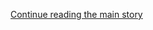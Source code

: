 <div id="app">

<div class="css-1ichrj1 e12j3pa50">

<div class="css-1lzk3av e12j3pa51">

<div class="css-142l3g4">

[Continue reading the main story](#after-dfp-ad-top)

<div class="ad dfp-ad-top-wrapper" style="text-align:center;height:100%;display:block">

<div id="dfp-ad-top" class="place-ad" data-position="top" data-size-key="top">

</div>

</div>

<div id="after-dfp-ad-top">

</div>

</div>

</div>

</div>

<div>

<div class="NYTAppHideMasthead css-1r6wvpq e1suatyy0">

<div class="section css-ui9rw0 e1suatyy2">

<div class="css-11hrj97 er09x8g0">

<div class="css-6n7j50">

</div>

<span class="css-1dv1kvn">Sections</span>

<div class="css-10488qs">

<span class="css-1dv1kvn">SEARCH</span>

</div>

[Skip to content](#site-content)[Skip to site index](#site-index)

</div>

<div class="css-8xdxq2 e1huz5gh0">

</div>

<div class="css-8pe5zk">

  - [English](/)
  - [Español](https://www.nytimes.com/es/)
  - [中文](https://cn.nytimes.com)

</div>

</div>

<div id="masthead-bar-one" class="section hasLinks css-165o1d9 e1csuq9d3">

<div class="css-bpgv3s e1csuq9d0">

</div>

<div class="css-1uqjmks e1csuq9d1">

</div>

<div class="css-9e9ivx">

[](https://myaccount.nytimes.com/auth/login?response_type=cookie&client_id=vi)

</div>

<div class="css-bfvq22 e1csuq9d2">

[Today’s Paper](https://www.nytimes.com/section/todayspaper)

</div>

</div>

<div class="css-stscvm">

<div class="css-158f1cv" data-testid="masthead-desktop-logo">

</div>

</div>

<div class="css-wu78io">

</div>

<div class="css-1y7qxpi" data-aria-hidden="true" style="visibility:hidden">

<div class="css-1llhclm">

  - 
  - 
  - [World](https://www.nytimes.com/section/world)

  - [U.S.](https://www.nytimes.com/section/us)

  - [Politics](https://www.nytimes.com/section/politics)

  - [N.Y.](https://www.nytimes.com/section/nyregion)

  - [Business](https://www.nytimes.com/section/business)

  - [Opinion](https://www.nytimes.com/section/opinion)

  - [Tech](https://www.nytimes.com/section/technology)

  - [Science](https://www.nytimes.com/section/science)

  - [Health](https://www.nytimes.com/section/health)

  - [Sports](https://www.nytimes.com/section/sports)

  - [Arts](https://www.nytimes.com/section/arts)

  - [Books](https://www.nytimes.com/section/books)

  - [Style](https://www.nytimes.com/section/style)

  - [Food](https://www.nytimes.com/section/food)

  - [Travel](https://www.nytimes.com/section/travel)

  - [Magazine](https://www.nytimes.com/section/magazine)

  - [T Magazine](https://www.nytimes.com/section/t-magazine)

  - [Real Estate](https://www.nytimes.com/section/realestate)

  - [Video](https://www.nytimes.com/video)

</div>

</div>

<div class="css-1d8a290" data-testid="masthead-mini-nav">

  - [World](https://www.nytimes.com/section/world)
  - [U.S.](https://www.nytimes.com/section/us)
  - [Politics](https://www.nytimes.com/section/politics)
  - [N.Y.](https://www.nytimes.com/section/nyregion)
  - [Business](https://www.nytimes.com/section/business)
  - [Opinion](https://www.nytimes.com/section/opinion)
  - [Tech](https://www.nytimes.com/section/technology)
  - [Science](https://www.nytimes.com/section/science)
  - [Health](https://www.nytimes.com/section/health)
  - [Sports](https://www.nytimes.com/section/sports)
  - [Arts](https://www.nytimes.com/section/arts)
  - [Books](https://www.nytimes.com/section/books)
  - [Style](https://www.nytimes.com/section/style)
  - [Food](https://www.nytimes.com/section/food)
  - [Travel](https://www.nytimes.com/section/travel)
  - [Magazine](https://www.nytimes.com/section/magazine)
  - [T Magazine](https://www.nytimes.com/section/t-magazine)
  - [Real Estate](https://www.nytimes.com/section/realestate)
  - [Video](https://www.nytimes.com/video)

</div>

</div>

</div>

<div data-aria-hidden="false">

<div id="site-content" role="main">

<div class="css-189d5rw e6b6cmu0">

<div class="css-1yuan6h">

<div class="css-xc44bh">

<div class="section css-o3tihn eq74mwp0" data-block-tracking-id="Briefings" data-testid="block-Briefings">

<div class="css-avqkzc">

<div class="css-1sm6zs8">

<div class="css-1om4z5c">

<div class="css-ydsmmq">

<div class="css-1ee8y2t assetWrapper">

<div class="css-geek62">

<div class="css-1d537rb e18972d70" media="[object Object]">

[](/2020/08/07/podcasts/the-daily/Jack-dorsey-twitter-trump.html)

<div class="css-1g8bx4t">

![](https://static01.nyt.com/images/2017/01/29/podcasts/the-daily-album-art/the-daily-album-art-square320-v4.png)

</div>

</div>

[](/2020/08/07/podcasts/the-daily/Jack-dorsey-twitter-trump.html)

<div class="css-8oysku e18972d71" type="1">

<div class="css-1iexn6j e1voiwgp1">

## Listen to ‘The Daily’

</div>

</div>

<div class="css-8oysku e18972d71">

Jack Dorsey on Twitter’s mistakes.

</div>

</div>

</div>

</div>

<div class="css-ydsmmq">

<div class="css-1ee8y2t assetWrapper">

<div class="css-geek62">

<div class="css-1d537rb e18972d70" media="[object Object]">

[](/2020/08/06/podcasts/episode-three-this-is-our-school-how-dare-you.html)

<div class="css-1g8bx4t">

![](https://static01.nyt.com/images/2020/07/21/podcasts/nice-white-parents-album-art/nice-white-parents-album-art-square320.jpg)

</div>

</div>

[](/2020/08/06/podcasts/episode-three-this-is-our-school-how-dare-you.html)

<div class="css-8oysku e18972d71" type="1">

<div class="css-1iexn6j e1voiwgp1">

## Listen to ‘Nice White Parents’

</div>

</div>

<div class="css-8oysku e18972d71">

How white parents can shape a school, even when they aren’t there.

</div>

</div>

</div>

</div>

<div class="css-ydsmmq">

<div class="css-1ee8y2t assetWrapper">

<div class="css-geek62">

<div class="css-1d537rb e18972d70" media="[object Object]">

[](/2020/08/07/technology/trump-tiktok-wechat.html)

<div class="css-1g8bx4t">

![](https://static01.nyt.com/images/2020/05/14/business/ontech-nl-icon/ontech-nl-icon-square640.jpg?quality=75&auto=webp&disable=upscale&width=350)

</div>

</div>

[](/2020/08/07/technology/trump-tiktok-wechat.html)

<div class="css-8oysku e18972d71" type="1">

<div class="css-1iexn6j e1voiwgp1">

## ‘On Tech With Shira Ovide’

</div>

</div>

<div class="css-8oysku e18972d71">

President Trump swings against TikTok and WeChat.

</div>

</div>

</div>

</div>

</div>

<div class="css-1y8l3jc">

<div class="css-7utnqv">

<div class="css-rlo25n e1ll57lj2">

</div>

</div>

<div class="css-1hesgbm">

</div>

</div>

</div>

</div>

</div>

</div>

</div>

<div class="css-698um9">

<div class="css-1tk5puc">

<div class="css-jbmajz">

<div>

<div class="section css-15zaaaz eq74mwp0" data-block-tracking-id="Top Stories" data-testid="block-TopStories">

<div class="css-1oxv4in e1aa0s8g0">

<div class="css-1ee8y2t assetWrapper">

<div class="css-1qiat4j eqveam63">

<div class="css-1yoguk1 eqveam60">

<div class="css-qvz0vj eqveam61">

[](/2020/08/08/us/politics/voting-nov-3-election.html)

<div class="css-debyuq e1voiwgp1">

## <span>The Voting Will End Nov. 3. The Legal Battle Probably Won’t.</span>

</div>

  - The clash between Democrats and Republicans over expanding voter
    rights ahead of a national election has been exacerbated by the
    pandemic.
  - President Trump’s litigiousness and unfounded claims of fraud have
    increased the likelihood of epic postelection court fights.

<div>

<div class="css-na047m">

</div>

</div>

</div>

</div>

<div class="css-zmmks0 eqveam60">

<div class="css-1qj0wac eqveam61">

[](/2020/08/08/us/politics/voting-nov-3-election.html)

![Counting ballots in Florida after the 2000 election. Court fights
after the 2020 campaign are shaping up to be more intense.
<span class="credit">Keith Meyers/The New York
Times</span>](https://static01.nyt.com/images/2020/08/09/us/politics/09DC-VOTING-print1/09DC-VOTING-print1-threeByTwoSmallAt2X-v2.jpg?quality=75&auto=webp&disable=upscale)

</div>

</div>

</div>

</div>

</div>

<div class="css-1nuzdmm e1aa0s8g0">

<div class="css-1aew2eb eqveam62">

<div>

<div class="css-1qiat4j eqveam63">

<div class="css-1yoguk1 eqveam60">

<div class="css-qvz0vj eqveam61">

<div class="css-1aew2eb eqveam62">

<div class="css-1ee8y2t assetWrapper">

<div class="css-6p6lnl">

[](/2020/08/08/world/coronavirus-updates.html)

<div class="css-debyuq e1voiwgp1">

## <span>Weeks Before Classes Start, Colleges Make Reopening Plans</span>

</div>

Parents are facing a tough choice: force their children to stay home, or
allow them back on campus, possibly risking infection. Here’s the
latest.

<div class="css-1slnf6i">

<div class="css-na047m">

<span class="css-eiiu5n e2clvhq0"><span class="newsStatus">live</span></span>

</div>

</div>

</div>

</div>

</div>

</div>

</div>

<div class="css-zmmks0 eqveam60">

<div class="css-1qj0wac eqveam61">

<div class="css-1g8bx4t">

![](https://static01.nyt.com/images/2020/08/08/world/08VIRUS-TAB-slide-AF2D/08VIRUS-TAB-slide-AF2D-videoLarge.jpg)

</div>

</div>

</div>

</div>

</div>

<div>

<div class="css-1qiat4j eqveam63">

<div class="css-bs48m0 eqveam60">

<div class="css-1qj0wac eqveam61">

<div class="css-1ee8y2t assetWrapper">

<div class="css-6p6lnl">

[](/2020/08/08/business/economy/lost-unemployment-benefits.html)

<div class="css-debyuq e1voiwgp1">

## Without $600 Weekly Benefit, Unemployed Face Bleak Choices

</div>

A federal supplement to jobless pay was a lifeline for millions and for
the economy. Its cutoff, even if temporary, may have lasting
consequences.

<div>

<div class="css-na047m">

</div>

</div>

</div>

</div>

</div>

</div>

<div class="css-bs48m0 eqveam60">

<div class="css-1qj0wac eqveam61">

<div class="css-1ee8y2t assetWrapper">

<div class="css-6p6lnl">

[](/2020/08/08/us/politics/nancy-pelosi-coronavirus-relief.html)

<div class="css-debyuq e1voiwgp1">

## Analysis: Pelosi Confidently Plays Hardball on Virus Relief

</div>

Emboldened by Republican divisions and a favorable political landscape,
Speaker Nancy Pelosi is refusing to agree to a narrow relief measure.

<div>

<div class="css-na047m">

</div>

</div>

</div>

</div>

</div>

</div>

</div>

</div>

</div>

</div>

<div class="css-1nuzdmm e1aa0s8g0">

<div>

<div class="css-1qiat4j eqveam63">

<div class="css-65h9d3 eqveam60">

<div class="css-1qj0wac eqveam61">

<div class="css-1ee8y2t assetWrapper">

<div class="css-6p6lnl">

[](/2020/08/08/magazine/us-russia-intelligence.html)

<div class="css-debyuq e1voiwgp1">

## <span>Unwanted Truths: Inside Trump’s Battles With U.S. Intelligence Agencies</span>

</div>

Last year, intelligence officials gathered to write a classified report
on Russia’s interest in the 2020 election. Our investigation uncovered
what happened next.

<div>

<div class="css-na047m">

</div>

</div>

</div>

</div>

</div>

</div>

<div class="css-778gjy eqveam60">

<div class="css-1qj0wac eqveam61">

<div class="css-1aew2eb eqveam62">

<div class="css-1ee8y2t assetWrapper">

<div class="css-6p6lnl">

[](/2020/08/08/us/politics/trump-russia.html)

<div class="css-debyuq e1voiwgp1">

## President Trump, Russia and an intelligence document: Here are the key takeaways.

</div>

<div>

<div class="css-na047m">

</div>

</div>

</div>

</div>

</div>

</div>

</div>

</div>

</div>

</div>

<div class="css-1nuzdmm e1aa0s8g0">

<div class="css-1ee8y2t assetWrapper">

<div class="css-1qiat4j eqveam63">

<div class="css-1yoguk1 eqveam60">

<div class="css-qvz0vj eqveam61">

[](/2020/08/08/world/europe/coronavirus-nursing-homes-elderly.html)

<div class="css-debyuq e1voiwgp1">

## <span>When Covid-19 Hit, Many Elderly Were Left to Die</span>

</div>

Warnings had piled up for years that nursing homes were vulnerable. The
pandemic sent them to the back of the line for equipment and care.

<div>

<div class="css-na047m">

</div>

</div>

</div>

</div>

<div class="css-zmmks0 eqveam60">

<div class="css-1qj0wac eqveam61">

[](/2020/08/08/world/europe/coronavirus-nursing-homes-elderly.html)

<div class="css-1g8bx4t">

![<span class="credit">Mauricio Lima for The New York
Times</span>](https://static01.nyt.com/images/2020/08/03/world/00virus-nursinghomes-promo/00virus-nursinghomes-threeByTwoMediumAt2X.jpg)

</div>

</div>

</div>

</div>

</div>

</div>

<div class="css-1nuzdmm e1aa0s8g0">

<div class="css-1ee8y2t assetWrapper">

<div class="css-1g8bx4t">

<div>

</div>

</div>

</div>

</div>

<div class="css-1nuzdmm e1aa0s8g0">

<div>

<div class="css-1qiat4j eqveam63">

<div class="css-96x60l eqveam60">

<div class="css-1qj0wac eqveam61">

<div class="css-1ee8y2t assetWrapper">

<div class="css-6p6lnl">

[](/2020/08/08/us/politics/kristi-noem-pence-trump.html)

<div class="css-debyuq e1voiwgp1">

## <span>How Kristi Noem Fueled Speculation About Mike Pence’s Job</span>

</div>

After her flight on Air Force One provoked rumors, Gov. Kristi Noem of
South Dakota returned to Washington to smooth things over with the vice
president.

<div>

<div class="css-na047m">

</div>

</div>

</div>

</div>

</div>

</div>

<div class="css-96x60l eqveam60">

<div class="css-1qj0wac eqveam61">

<div class="css-1aew2eb eqveam62">

<div class="css-1ee8y2t assetWrapper">

<div class="css-6p6lnl">

[](/2020/08/08/us/politics/biden-vp-chris-dodd.html)

<div class="css-debyuq e1voiwgp1">

## Chris Dodd, a Washington uber-veteran, has been tasked with finding Joe Biden’s running mate.

</div>

<div>

<div class="css-na047m">

</div>

</div>

</div>

</div>

<div class="css-1ee8y2t assetWrapper">

<div class="css-6p6lnl">

[](/2020/08/08/us/politics/trump-tiktok-deal-treasury.html)

<div class="css-debyuq e1voiwgp1">

## President Trump wants the U.S. to get a cut of any deal with TikTok. No one knows how that might work.

</div>

<div>

<div class="css-na047m">

</div>

</div>

</div>

</div>

</div>

</div>

</div>

</div>

</div>

</div>

<div class="css-1nuzdmm e1aa0s8g0">

<div class="css-1ee8y2t assetWrapper">

<div class="css-1g8bx4t">

<div>

</div>

</div>

</div>

</div>

<div class="css-1nuzdmm e1aa0s8g0">

<div class="css-1qiat4j eqveam63">

<div class="css-1yoguk1 eqveam60">

<div class="css-qvz0vj eqveam61">

<div class="css-1aew2eb eqveam62">

<div class="css-1ee8y2t assetWrapper">

<div class="css-6p6lnl">

[](/2020/08/08/world/middleeast/Beirut-explosion-protests-lebanon.html)

<div class="css-debyuq e1voiwgp1">

## <span>Clashes Erupt in Beirut as Lebanon’s Anger Boils Over</span>

</div>

A demonstration was fueled by fury over the corruption and negligence of
the country’s ruling elite. Security forces fired tear gas at
protesters.

<div>

<div class="css-na047m">

</div>

</div>

</div>

</div>

</div>

</div>

</div>

<div class="css-pwtn0q eqveam60">

<div class="css-1qj0wac eqveam61">

[](/2020/08/08/world/middleeast/Beirut-explosion-protests-lebanon.html)

<div class="css-1g8bx4t">

<div class="css-zjzyr8">

<div data-testid="lazyimage-container" style="height:177.77777777777777px">

</div>

</div>

<div class="section css-1xdhyk6 e2u1rkt0" data-aria-hidden="true">

Protesters clashed with security forces on Saturday in Beirut.
<span class="credit">Hassan Ammar/Associated Press</span>

</div>

</div>

</div>

</div>

<div class="css-778gjy eqveam60">

<div class="css-1qj0wac eqveam61">

<div class="css-1aew2eb eqveam62">

<div class="css-1ee8y2t assetWrapper">

<div class="css-6p6lnl">

[](/2020/08/08/world/middleeast/hariri-assassination-trial-hague.html)

<div class="css-debyuq e1voiwgp1">

## As Lebanon Reels, Long-Awaited Assassination Verdicts Loom

</div>

Almost no one is expecting the full truth about the massacre of the
country’s former prime minister and his entourage in a bombing in 2005.

<div>

<div class="css-na047m">

</div>

</div>

</div>

</div>

</div>

</div>

</div>

</div>

</div>

<div class="css-1nuzdmm e1aa0s8g0">

<div class="css-1qiat4j eqveam63">

<div class="css-1yoguk1 eqveam60">

<div class="css-qvz0vj eqveam61">

<div class="css-1aew2eb eqveam62">

<div class="css-1ee8y2t assetWrapper">

<div class="css-6p6lnl">

[](/2020/08/07/briefing/best-weekend-reads.html)

<div class="css-debyuq e1voiwgp1">

## <span>11 of Our Best Weekend Reads</span>

</div>

The kindness of strangers in Beirut. 75 years since the atomic bombings.
Burna Boy’s Afro-fusion music. And more.

<div>

<div class="css-na047m">

</div>

</div>

</div>

</div>

<div class="css-1ee8y2t assetWrapper">

<div class="css-6p6lnl">

[](/interactive/2020/08/07/briefing/beirut-tiktok-census-bureau-news-quiz.html)

<div class="css-debyuq e1voiwgp1">

## Did you follow the headlines this week? Take our quiz.

</div>

<div>

<div class="css-na047m">

</div>

</div>

</div>

</div>

</div>

</div>

</div>

<div class="css-zmmks0 eqveam60">

<div class="css-1qj0wac eqveam61">

[](/2020/08/07/briefing/best-weekend-reads.html)

<div class="css-1g8bx4t">

<div class="css-zjzyr8">

<div data-testid="lazyimage-container" style="height:480px">

</div>

</div>

<div class="css-e4gm3y">

</div>

</div>

</div>

</div>

</div>

</div>

</div>

</div>

</div>

<div class="css-717c4s">

<div>

<div class="section css-1g8pbzc eq74mwp0" data-block-tracking-id="Opinion" data-testid="block-Opinion">

[](https://www.nytimes.com/section/opinion?pagetype=Homepage&action=click&module=Opinion)

### Opinion

<div class="css-dlmg09">

<div class="css-tub26b">

<div class="css-1ee8y2t assetWrapper">

<div class="css-1qiat4j eqveam63">

<div class="css-7douaa eqveam60">

<div class="css-qvz0vj eqveam61">

[](/2020/08/08/opinion/sunday/coronavirus-response-testing-lockdown.html)

<div class="css-debyuq e1voiwgp1">

<div class="css-1xdt15l">

<div class="css-1dvlumo e18df3gd0">

The Editorial Board

</div>

</div>

## America Could Control the Pandemic by October. Let’s Get to It.

</div>

The solutions to combating the coronavirus are no mystery. It’s time to
do this right.

<div>

<div class="css-na047m">

</div>

</div>

</div>

</div>

<div class="css-7douaa eqveam60">

<div class="css-1qj0wac eqveam61">

[](/2020/08/08/opinion/sunday/coronavirus-response-testing-lockdown.html)

<div class="css-1g8bx4t">

![](https://static01.nyt.com/images/2020/08/09/opinion/09covid-editorial-08/09covid-editorial-08-square640.jpg?quality=75&auto=webp&disable=upscale&width=350)

</div>

</div>

</div>

</div>

</div>

</div>

</div>

<div class="css-dh19r0">

<div class="css-tub26b">

<div class="css-6p6lnl">

[](/2020/08/08/opinion/sunday/biden-vice-president-geraldine-ferraro.html)

<div class="css-dcl9ft">

![Maureen
Dowd](https://static01.nyt.com/images/2018/04/02/opinion/maureen-dowd/maureen-dowd-thumbLarge.png?quality=75&auto=webp&disable=upscale)

</div>

<div class="css-debyuq e1voiwgp1">

<div class="css-1xdt15l">

<div class="css-tnu8m6 e18df3gd0">

Maureen Dowd

</div>

</div>

## No Wrist Corsages, Please

</div>

Has America grown since 1984, or will the knives still be out for
Biden’s running mate?

</div>

</div>

<div class="css-tub26b">

<div class="css-6p6lnl">

[](/2020/08/07/opinion/coronavirus-lockdown-unemployment-death.html)

<div class="css-debyuq e1voiwgp1">

<div class="css-1xdt15l">

<div class="css-tnu8m6 e18df3gd0">

Michael T. Osterholm and Neel Kashkari

</div>

</div>

## Here’s How to Crush the Virus Until Vaccines Arrive

</div>

</div>

</div>

<div class="css-tub26b">

<div class="css-6p6lnl">

[](/2020/08/07/opinion/latina-women-politics.html)

<div class="css-dcl9ft">

![Jorge
Ramos](https://static01.nyt.com/images/2019/11/08/opinion/jorge-ramos/jorege-ramos-thumbLarge.png?quality=75&auto=webp&disable=upscale)

</div>

<div class="css-debyuq e1voiwgp1">

<div class="css-1xdt15l">

<div class="css-tnu8m6 e18df3gd0">

Jorge Ramos

</div>

</div>

## What Sonia Sotomayor Told a 10-Year-Old Girl

</div>

</div>

</div>

<div class="css-tub26b">

<div class="css-6p6lnl">

[](/2020/08/08/opinion/gold-investment-coronavirus.html)

<div class="css-dcl9ft">

![Ruchir
Sharma](https://static01.nyt.com/images/2018/04/02/opinion/ruchir-sharma/ruchir-sharma-thumbLarge.png?quality=75&auto=webp&disable=upscale)

</div>

<div class="css-debyuq e1voiwgp1">

<div class="css-1xdt15l">

<div class="css-tnu8m6 e18df3gd0">

Ruchir Sharma

</div>

</div>

## Why Is Everyone Buying Gold?

</div>

</div>

</div>

<div class="css-tub26b">

<div class="css-6p6lnl">

[](/2020/08/08/opinion/sunday/crazy-blues-mamie-smith.html)

<div class="css-debyuq e1voiwgp1">

<div class="css-1xdt15l">

<div class="css-tnu8m6 e18df3gd0">

David Hajdu

</div>

</div>

## A Song That Changed Music Forever

</div>

</div>

</div>

<div class="css-tub26b">

<div class="css-6p6lnl">

[](/2020/08/08/opinion/nazi-confederate-military-history-ksk.html)

<div class="css-dcl9ft">

![Elliot
Ackerman](https://static01.nyt.com/images/2020/03/13/opinion/elliot-ackerman/elliot-ackerman-thumbLarge.png?quality=75&auto=webp&disable=upscale)

</div>

<div class="css-debyuq e1voiwgp1">

<div class="css-1xdt15l">

<div class="css-tnu8m6 e18df3gd0">

Elliot Ackerman

</div>

</div>

## America’s Military Should Confront Its Past, Not Bury It

</div>

</div>

</div>

<div class="css-tub26b">

<div class="css-6p6lnl">

[](/2020/08/07/opinion/sunday/republican-party-trump-2020.html)

<div class="css-dcl9ft">

![David
Brooks](https://static01.nyt.com/images/2018/04/03/opinion/david-brooks/david-brooks-thumbLarge-v2.png?quality=75&auto=webp&disable=upscale)

</div>

<div class="css-debyuq e1voiwgp1">

<div class="css-1xdt15l">

<div class="css-tnu8m6 e18df3gd0">

David Brooks

</div>

</div>

## Where Do Republicans Go From Here?

</div>

</div>

</div>

<div class="css-tub26b">

<div class="css-6p6lnl">

[](/2020/08/06/opinion/sunday/gloria-purvis-george-floyd-blm.html)

<div class="css-dcl9ft">

![Elizabeth
Bruenig](https://static01.nyt.com/images/2020/01/24/opinion/elizabeth-bruenig/elizabeth-bruenig-thumbLarge.png?quality=75&auto=webp&disable=upscale)

</div>

<div class="css-debyuq e1voiwgp1">

<div class="css-1xdt15l">

<div class="css-tnu8m6 e18df3gd0">

Elizabeth Bruenig

</div>

</div>

## Why Won’t More White Christians Say Black Lives Matter?

</div>

</div>

</div>

<div class="css-tub26b">

<div class="css-6p6lnl">

[](/2020/08/07/opinion/trump-2020-census.html)

<div class="css-dcl9ft">

![Jamelle
Bouie](https://static01.nyt.com/images/2019/01/24/opinion/jamelle-bouie/jamelle-bouie-thumbLarge-v3.png?quality=75&auto=webp&disable=upscale)

</div>

<div class="css-debyuq e1voiwgp1">

<div class="css-1xdt15l">

<div class="css-tnu8m6 e18df3gd0">

Jamelle Bouie

</div>

</div>

## Trump and His Allies Think They Know Who Counts

</div>

</div>

</div>

<div class="css-tub26b">

<div class="css-6p6lnl">

[](/2020/08/07/opinion/beirut-explosion.html)

<div class="css-dcl9ft">

![Roger
Cohen](https://static01.nyt.com/images/2014/11/01/opinion/cohen-circular/cohen-circular-thumbLarge-v6.png?quality=75&auto=webp&disable=upscale)

</div>

<div class="css-debyuq e1voiwgp1">

<div class="css-1xdt15l">

<div class="css-tnu8m6 e18df3gd0">

Roger Cohen

</div>

</div>

## Beirut on the Potomac

</div>

</div>

</div>

</div>

</div>

</div>

</div>

<div class="css-ie51lk">

<div class="section css-1m986x7 eq74mwp0" data-block-tracking-id="Editors Picks" data-testid="block-EditorsPicks">

### Editors’ Picks

<div class="css-y3bpqq">

<div class="css-17q3ou7">

<div class="css-4xmvjg">

<div class="css-1ee8y2t assetWrapper">

<div>

<div class="css-1xaqcky">

[](/2020/08/07/sports/tennis/serena-williams-us-open.html)

<div class="css-1g8bx4t">

<div class="css-zjzyr8">

<div data-testid="lazyimage-container" style="height:480px">

</div>

</div>

<div class="section css-1xdhyk6 e2u1rkt0">

<span class="credit">Ben Solomon for The New York Times</span>

</div>

</div>

</div>

<div class="css-1nl6p6m">

[](/2020/08/07/sports/tennis/serena-williams-us-open.html)

<div class="css-debyuq e1voiwgp1">

## <span>After It All, Serena Williams Still Has No. 24 In Sight</span>

</div>

After a pause because of the pandemic, Williams is preparing for the
U.S. Open, her next chance to tie Margaret Court’s Grand Slam singles
title record.

<div>

<div class="css-na047m">

</div>

</div>

</div>

</div>

</div>

</div>

</div>

<div class="css-1lqor8g">

<div class="css-1177x0a">

<div class="css-1ee8y2t assetWrapper">

<div class="css-1qiat4j eqveam63">

<div class="css-7douaa eqveam60">

<div class="css-1qj0wac eqveam61">

[](/2020/08/08/science/coronavirus-spread-air-conditioning.html)

<div class="css-debyuq e1voiwgp1">

## Your Hot-Weather Guide to Coronavirus, Air-Conditioning and Airflow

</div>

Indoor air is riskier than outdoor air. So what do you do if it’s really
hot out?

<div>

<div class="css-na047m">

</div>

</div>

</div>

</div>

<div class="css-7douaa eqveam60">

<div class="css-1qj0wac eqveam61">

[](/2020/08/08/science/coronavirus-spread-air-conditioning.html)

<div class="css-1g8bx4t">

<div class="css-zjzyr8">

<div data-testid="lazyimage-container" style="height:145.33333333333334px">

</div>

</div>

</div>

</div>

</div>

</div>

</div>

</div>

<div class="css-1177x0a">

<div class="css-1ee8y2t assetWrapper">

<div class="css-1qiat4j eqveam63">

<div class="css-7douaa eqveam60">

<div class="css-1qj0wac eqveam61">

[](/2020/08/04/books/review/the-end-of-everything-katie-mack.html)

<div class="css-debyuq e1voiwgp1">

## This Is How It All Ends

</div>

In “The End of Everything,” the theoretical cosmologist Katie Mack takes
a look at the ultimate doom and destruction of our universe. It’s not
pretty.

<div>

<div class="css-na047m">

</div>

</div>

</div>

</div>

<div class="css-7douaa eqveam60">

<div class="css-1qj0wac eqveam61">

[](/2020/08/04/books/review/the-end-of-everything-katie-mack.html)

<div class="css-1g8bx4t">

<div class="css-zjzyr8">

<div data-testid="lazyimage-container" style="height:145.33333333333334px">

</div>

</div>

</div>

</div>

</div>

</div>

</div>

</div>

</div>

</div>

</div>

</div>

</div>

</div>

<div class="css-6nrzw0">

<div class="css-uvu2in e12j3pa50">

<div class="css-1rm0ct8 e12j3pa51">

<div class="css-142l3g4">

### Advertisement

[Continue reading the main story](#after-dfp-ad-mid1-large)

<div id="dfp-ad-mid1-large" class="ad dfp-ad-mid1-large-wrapper" style="text-align:center;height:100%;display:block">

</div>

<div id="after-dfp-ad-mid1-large">

</div>

</div>

</div>

</div>

</div>

<div class="css-19tmjl7">

<div>

</div>

</div>

</div>

<div class="css-djiuqn ekmemt90" data-testid="feedback">

We’d like your thoughts on the New York Times home page experience.[Let
us know what you
think](http://nyt.qualtrics.com/jfe/form/SV_eFJmKj9v0krSE0l)

</div>

</div>

## Site Index

<div>

</div>

## Site Information Navigation

  - [© <span>2020</span> <span>The New York Times
    Company</span>](https://help.nytimes.com/hc/en-us/articles/115014792127-Copyright-notice)

<!-- end list -->

  - [NYTCo](https://www.nytco.com/)
  - [Contact
    Us](https://help.nytimes.com/hc/en-us/articles/115015385887-Contact-Us)
  - [Work with us](https://www.nytco.com/careers/)
  - [Advertise](https://nytmediakit.com/)
  - [T Brand Studio](http://www.tbrandstudio.com/)
  - [Your Ad
    Choices](https://www.nytimes.com/privacy/cookie-policy#how-do-i-manage-trackers)
  - [Privacy](https://www.nytimes.com/privacy)
  - [Terms of
    Service](https://help.nytimes.com/hc/en-us/articles/115014893428-Terms-of-service)
  - [Terms of
    Sale](https://help.nytimes.com/hc/en-us/articles/115014893968-Terms-of-sale)
  - [Site Map](https://spiderbites.nytimes.com)
  - [Help](https://help.nytimes.com/hc/en-us)
  - [Subscriptions](https://www.nytimes.com/subscription?campaignId=37WXW)

</div>

</div>
